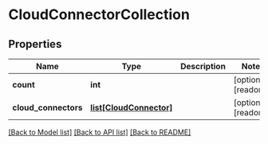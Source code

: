 # CloudConnectorCollection

## Properties
Name | Type | Description | Notes
------------ | ------------- | ------------- | -------------
**count** | **int** |  | [optional] [readonly] 
**cloud_connectors** | [**list[CloudConnector]**](CloudConnector.md) |  | [optional] [readonly] 

[[Back to Model list]](../README.md#documentation-for-models) [[Back to API list]](../README.md#documentation-for-api-endpoints) [[Back to README]](../README.md)


